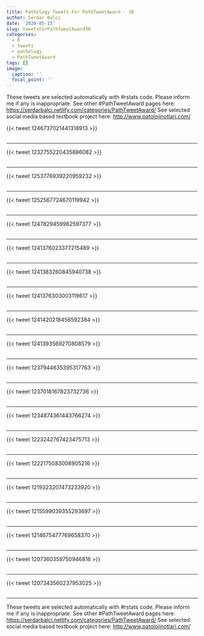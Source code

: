```yaml
---
title: Pathology Tweets For PathTweetAward - 38
author: Serdar Balci
date: '2020-05-15'
slug: tweetsForPathTweetAward38
categories:
  - R
  - tweets
  - pathology
  - PathTweetAward
tags: []
image:
  caption: ''
  focal_point: ''
---
```



These tweets are selected automatically with #rstats code. Please inform me if any is inappropriate.
See other #PathTweetAward pages here: https://serdarbalci.netlify.com/categories/PathTweetAward/ 
See selected social media based textbook project here: http://www.patolojinotlari.com/

{{< tweet 1246737021441318913 >}}
<br>
<br>
<hr>
{{< tweet 1232755220435886082 >}}
<br>
<br>
<hr>
{{< tweet 1253776939220959232 >}}
<br>
<br>
<hr>
{{< tweet 1252567724670119942 >}}
<br>
<br>
<hr>
{{< tweet 1247829459962597377 >}}
<br>
<br>
<hr>
{{< tweet 1241376023377215489 >}}
<br>
<br>
<hr>
{{< tweet 1241383260845940738 >}}
<br>
<br>
<hr>
{{< tweet 1241376303003119617 >}}
<br>
<br>
<hr>
{{< tweet 1241420218456592384 >}}
<br>
<br>
<hr>
{{< tweet 1241393569270808579 >}}
<br>
<br>
<hr>
{{< tweet 1237944635395317763 >}}
<br>
<br>
<hr>
{{< tweet 1237018167823732736 >}}
<br>
<br>
<hr>
{{< tweet 1234874361443766274 >}}
<br>
<br>
<hr>
{{< tweet 1223242767423475713 >}}
<br>
<br>
<hr>
{{< tweet 1222175083008905216 >}}
<br>
<br>
<hr>
{{< tweet 1219323207473233920 >}}
<br>
<br>
<hr>
{{< tweet 1215599039355293697 >}}
<br>
<br>
<hr>
{{< tweet 1214675477769658370 >}}
<br>
<br>
<hr>
{{< tweet 1207360359750946816 >}}
<br>
<br>
<hr>
{{< tweet 1207343560237953025 >}}
<br>
<br>
<hr>


These tweets are selected automatically with #rstats code. Please inform me if any is inappropriate.
See other #PathTweetAward pages here: https://serdarbalci.netlify.com/categories/PathTweetAward/ 
See selected social media based textbook project here: http://www.patolojinotlari.com/
